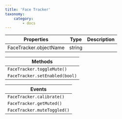 ```yaml
---
title: 'Face Tracker'
taxonomy:
    category:
        - docs
---
```


| Properties             | Type   | Description |
| ---------------------- | ------ | ----------- |
| FaceTracker.objectName | string |             |


| Methods                      |
| ---------------------------- |
| `FaceTracker.toggleMute()`     |
| `FaceTracker.setEnabled(bool)` |

| Events                                 |
| -------------------------------------- |
| `FaceTracker.calibrate()`                |
| `FaceTracker.getMuted()`                 |
| `FaceTracker.muteToggled()`              |
